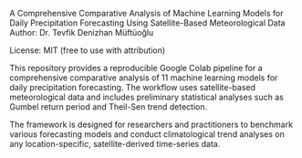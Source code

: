 A Comprehensive Comparative Analysis of Machine Learning Models for Daily Precipitation Forecasting Using Satellite-Based Meteorological Data
Author: Dr. Tevfik Denizhan Müftüoğlu

License: MIT (free to use with attribution)

This repository provides a reproducible Google Colab pipeline for a comprehensive comparative analysis of 11 machine learning models for daily precipitation forecasting. The workflow uses satellite-based meteorological data and includes preliminary statistical analyses such as Gumbel return period and Theil-Sen trend detection.

The framework is designed for researchers and practitioners to benchmark various forecasting models and conduct climatological trend analyses on any location-specific, satellite-derived time-series data.
